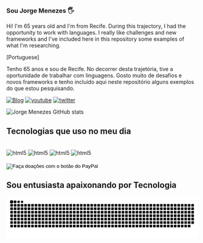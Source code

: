 ### Sou Jorge Menezes 🖐️<br/>

Hi! I'm 65 years old and I'm from Recife.
During this trajectory, I had the opportunity to work with languages.
I really like challenges and new frameworks and I've included here in this repository some examples of what I'm researching.
 
 [Portuguese]

Tenho 65 anos e sou de Recife. 
No decorrer desta trajetória, tive a oportunidade de trabalhar com  linguagens. 
Gosto muito de desafios e novos frameworks e tenho incluído aqui neste repositório alguns exemplos do que estou pesquisando.

[![Blog](https://img.shields.io/website-up-down-green-red/http/monip.org.svg)](https://edigital3.webnode.com/)
[![youtube](https://img.shields.io/badge/YouTube-FF0000?style=for-the-badge&logo=youtube&logoColor=white)](https://www.youtube.com/channel/UCArHjMTuBeIL8DAtNGfjSCQ)
[![twitter](https://img.shields.io/badge/Twitter-1DA1F2?style=for-the-badge&logo=twitter&logoColor=white)](https://twitter.com/eSound_8)

![Jorge Menezes GitHub stats](https://github-readme-stats.vercel.app/api?username=jorge-menezes&show_icons=true&theme=radical)

## Tecnologias que uso no meu dia

<div style="dsiplay: inline_block"><br/>
<img align="center" alt="html5" src="https://img.shields.io/badge/HTML5-E34F26?style=for-the-badge&logo=html5&logoColor=white"/>

<img align="center" alt="html5" src="https://img.shields.io/badge/JavaScript-323330?style=for-the-badge&logo=javascript&logoColor=F7DF1E"/>

<img align="center" alt="html5" src="https://img.shields.io/badge/CSS3-1572B6?style=for-the-badge&logo=css3&logoColor=white"/>

<img align="center" alt="html5" src="https://img.shields.io/badge/Microsoft_Excel-217346?style=for-the-badge&logo=microsoft-excel&logoColor=white"/>

 
</div><br/>

 <form action="https://www.paypal.com/donate" method="post" target="_top">
<input type="hidden" name="hosted_button_id" value="NG4S676XG6T9Y" />
<input type="image" src="https://www.paypalobjects.com/pt_BR/BR/i/btn/btn_donateCC_LG.gif" border="0" name="submit" title="PayPal - The safer, easier way to pay online!" alt="Faça doações com o botão do PayPal" />
<img alt="" border="0" src="https://www.paypal.com/pt_BR/i/scr/pixel.gif" width="1" height="1" />
</form>  

## Sou entusiasta apaixonando por Tecnologia <br/>

![Snake animation](https://raw.githubusercontent.com/Platane/snk/output/github-contribution-grid-snake.svg)
